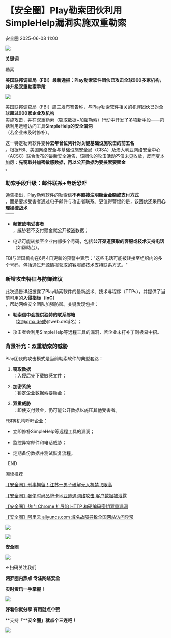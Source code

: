 #  【安全圈】Play勒索团伙利用SimpleHelp漏洞实施双重勒索  
 安全圈   2025-06-08 11:00  
  
![](https://mmbiz.qpic.cn/sz_mmbiz_png/aBHpjnrGylgOvEXHviaXu1fO2nLov9bZ055v7s8F6w1DD1I0bx2h3zaOx0Mibd5CngBwwj2nTeEbupw7xpBsx27Q/640?wx_fmt=other&from=appmsg&tp=webp&wxfrom=5&wx_lazy=1&wx_co=1 "")  
  
  
**关键词**  
  
  
  
勒索  
  
  
**美国联邦调查局（FBI）最新通报：Play勒索软件团伙已攻击全球900多家机构，并升级双重勒索手段**  
  
![](https://mmbiz.qpic.cn/sz_mmbiz_png/aBHpjnrGylgicxr3aiaf60xFibD7DNRaMGjXXhc69IqWkFwtVXQ6ibwb8qlVcP1dmAvXw4ssFpWic0Em5hKGYglXx0g/640?wx_fmt=png&from=appmsg "")  
  
美国联邦调查局（FBI）周三发布警告称，与Play勒索软件相关的犯罪团伙已对全球**超过900家企业及机构**  
实施攻击，并在双重勒索（窃取数据+加密勒索）行动中开发了多项新手段——包括利用远程访问工具**SimpleHelp的安全漏洞**  
（若企业未及时修补）。  
  
这一特定勒索软件变种**去年曾位列针对关键基础设施攻击的前五名**  
。根据FBI、美国网络安全与基础设施安全局（CISA）及澳大利亚网络安全中心（ACSC）联合发布的最新安全通告，该团伙的攻击活动不仅未见收敛，反而变本加厉：**先窃取并加密敏感数据，再以公开数据为要挟索要赎金**  
。  
### 勒索手段升级：邮件联系+电话恐吓  
  
通告指出，Play勒索软件的勒索信**不再直接注明赎金金额或支付方式**  
，而是要求受害者通过电子邮件与攻击者联系。更值得警惕的是，该团伙还采用**心理操控战术**  
——  
- **频繁致电受害者**  
，威胁若不支付赎金就公开被盗数据；  
  
- 电话可能转接至企业内部多个号码，包括**公开渠道获取的客服或技术支持电话**  
（如帮助台）。  
  
FBI与盟国机构在6月4日更新的预警中表示："这些电话可能被转接至组织内的多个号码，包括通过开源情报获取的客服或技术支持联系方式。"  
### 新增攻击特征与防御建议  
  
此次通告详细披露了Play勒索软件的最新战术、技术与程序（TTPs），并提供了当前可用的**入侵指标（IoC）**  
，帮助网络安全团队加强防御。关键发现包括：  
- **勒索信中会提供独特的联系邮箱**  
（如@gmx.de或@web.de域名）；  
  
- 攻击者会利用SimpleHelp等远程工具的漏洞，若企业未打补丁则极易中招。  
  
### 背景补充：双重勒索的威胁  
  
Play团伙的攻击模式是当前勒索软件的典型套路：  
1. **窃取数据**  
：入侵后先下载敏感文件；  
  
1. **加密系统**  
：锁定企业数据索要赎金；  
  
1. **双重威胁**  
：即使支付赎金，仍可能公开数据以施压其他受害者。  
  
FBI等机构呼吁企业：  
- 立即修补SimpleHelp等远程工具的漏洞；  
  
- 监控异常邮件和电话威胁；  
  
- 定期备份数据并测试恢复流程。  
  
  END    
  
  
阅读推荐  
  
  
[【安全圈】刑事拘留！江苏一男子破解无人机禁飞限高](https://mp.weixin.qq.com/s?__biz=MzIzMzE4NDU1OQ==&mid=2652070055&idx=1&sn=8d82fcbefb07cba0ce31b9d2c9ce28da&scene=21#wechat_redirect)  
  
  
  
[【安全圈】奢侈时尚品牌卡地亚遭遇网络攻击 客户数据被泄露](https://mp.weixin.qq.com/s?__biz=MzIzMzE4NDU1OQ==&mid=2652070055&idx=2&sn=dc80894346d8d9a4dfc2ce2e6dba2198&scene=21#wechat_redirect)  
  
  
  
[【安全圈】热门 Chrome 扩展陷 HTTP 和硬编码密钥双重漏洞](https://mp.weixin.qq.com/s?__biz=MzIzMzE4NDU1OQ==&mid=2652070055&idx=3&sn=6b9ef71bf3e0c60b87ab26c126ce970f&scene=21#wechat_redirect)  
  
  
  
[【安全圈】阿里云 aliyuncs.com 域名故障导致全国网站访问异常](https://mp.weixin.qq.com/s?__biz=MzIzMzE4NDU1OQ==&mid=2652070040&idx=1&sn=2607d571d2383520da9725b92d2c9691&scene=21#wechat_redirect)  
  
  
  
  
![](https://mmbiz.qpic.cn/mmbiz_gif/aBHpjnrGylgeVsVlL5y1RPJfUdozNyCEft6M27yliapIdNjlcdMaZ4UR4XxnQprGlCg8NH2Hz5Oib5aPIOiaqUicDQ/640?wx_fmt=gif "")  
  
  
  
![](https://mmbiz.qpic.cn/mmbiz_png/aBHpjnrGylgeVsVlL5y1RPJfUdozNyCEDQIyPYpjfp0XDaaKjeaU6YdFae1iagIvFmFb4djeiahnUy2jBnxkMbaw/640?wx_fmt=png "")  
  
**安全圈**  
  
![](https://mmbiz.qpic.cn/mmbiz_gif/aBHpjnrGylgeVsVlL5y1RPJfUdozNyCEft6M27yliapIdNjlcdMaZ4UR4XxnQprGlCg8NH2Hz5Oib5aPIOiaqUicDQ/640?wx_fmt=gif "")  
  
  
←扫码关注我们  
  
**网罗圈内热点 专注网络安全**  
  
**实时资讯一手掌握！**  
  
  
![](https://mmbiz.qpic.cn/mmbiz_gif/aBHpjnrGylgeVsVlL5y1RPJfUdozNyCE3vpzhuku5s1qibibQjHnY68iciaIGB4zYw1Zbl05GQ3H4hadeLdBpQ9wEA/640?wx_fmt=gif "")  
  
**好看你就分享 有用就点个赞**  
  
**支持「****安全圈」就点个三连吧！**  
  
![](https://mmbiz.qpic.cn/mmbiz_gif/aBHpjnrGylgeVsVlL5y1RPJfUdozNyCE3vpzhuku5s1qibibQjHnY68iciaIGB4zYw1Zbl05GQ3H4hadeLdBpQ9wEA/640?wx_fmt=gif "")  
  
  
